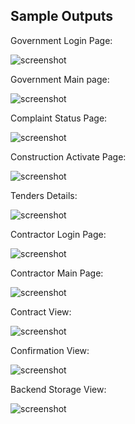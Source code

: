 ## Sample Outputs

Government Login Page:

![screenshot](/GovernmentSamples/img11.jpg)

Government Main page:

![screenshot](Samples/img16.jpg)

Complaint Status Page:

![screenshot](Samples/img19.jpg)

Construction Activate Page:

![screenshot](Samples/img22.jpg)

Tenders Details:	

![screenshot](Samples/img25.jpg)

Contractor Login Page:

![screenshot](Samples/img28.jpg)

Contractor Main Page:

![screenshot](Samples/img31.jpg)

Contract View:

![screenshot](Samples/img34.jpg)

Confirmation View:

![screenshot](Samples/img37.jpg)

Backend Storage View:

![screenshot](Samples/img40.jpg)
